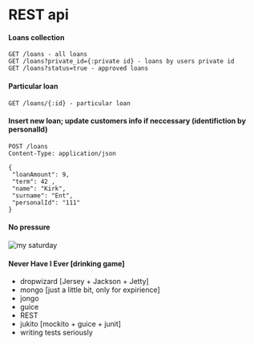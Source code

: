 # REST api
#### Loans collection
```
GET /loans - all loans
GET /loans?private_id={:private id} - loans by users private id
GET /loans?status=true - approved loans
```

#### Particular loan
```
GET /loans/{:id} - particular loan
```
#### Insert new loan; update customers info if neccessary (identifiction by personalId)

```
POST /loans
Content-Type: application/json

{
 "loanAmount": 9,
 "term": 42 ,
 "name": "Kirk",
 "surname": "Ent",
 "personalId": "111"
}
```
#### No pressure
![my saturday](http://www.theredheadriter.com/wp-content/uploads/2015/01/your-plan-vs-reality-photo-755x532.png)

#### Never Have I Ever [drinking game]
- dropwizard [Jersey + Jackson + Jetty]
- mongo [just a little bit, only for expirience]
- jongo
- guice
- REST
- jukito [mockito + guice + junit]
- writing tests seriously

